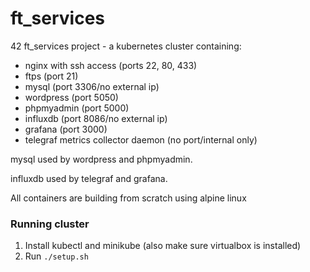 # ft_services
42 ft_services project - a kubernetes cluster containing:

- nginx with ssh access (ports 22, 80, 433)
- ftps (port 21)
- mysql (port 3306/no external ip)
- wordpress (port 5050)
- phpmyadmin (port 5000)
- influxdb (port 8086/no external ip)
- grafana (port 3000)
- telegraf metrics collector daemon (no port/internal only)

mysql used by wordpress and phpmyadmin.

influxdb used by telegraf and grafana.

All containers are building from scratch using alpine linux

### Running cluster
1. Install kubectl and minikube (also make sure virtualbox is installed)
2. Run ```./setup.sh```
